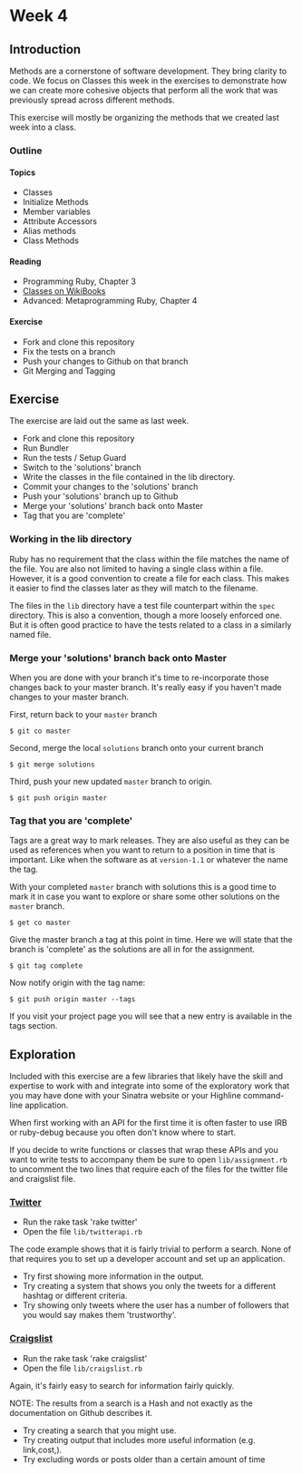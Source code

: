 # Week 4

## Introduction

Methods are a cornerstone of software development. They bring clarity to code. We focus on Classes this week in the exercises to demonstrate how we can create more cohesive objects that perform all the work that was previously spread across different methods.

This exercise will mostly be organizing the methods that we created last week into a class.

### Outline

#### Topics

* Classes
* Initialize Methods
* Member variables
* Attribute Accessors
* Alias methods
* Class Methods

#### Reading

* Programming Ruby, Chapter 3
* [Classes on WikiBooks](http://en.wikibooks.org/wiki/Ruby_Programming/Syntax/Classes)
* Advanced: Metaprogramming Ruby, Chapter 4

#### Exercise

* Fork and clone this repository
* Fix the tests on a branch
* Push your changes to Github on that branch
* Git Merging and Tagging


## Exercise

The exercise are laid out the same as last week.

* Fork and clone this repository
* Run Bundler
* Run the tests / Setup Guard
* Switch to the 'solutions' branch
* Write the classes in the file contained in the lib directory.
* Commit your changes to the 'solutions' branch
* Push your 'solutions' branch up to Github
* Merge your 'solutions' branch back onto Master
* Tag that you are 'complete'

### Working in the lib directory

Ruby has no requirement that the class within the file matches the name of the file. You are also not limited to having a single class within a file. However, it is a good convention to create a file for each class. This makes it easier to find the classes later as they will match to the filename.

The files in the `lib` directory have a test file counterpart within the `spec` directory. This is also a convention, though a more loosely enforced one. But it is often good practice to have the tests related to a class in a similarly named file.

### Merge your 'solutions' branch back onto Master

When you are done with your branch it's time to re-incorporate those changes back to your master branch. It's really easy if you haven't made changes to your master branch.

First, return back to your `master` branch

    $ git co master

Second, merge the local `solutions` branch onto your current branch
    
    $ git merge solutions
    
Third, push your new updated `master` branch to origin.

    $ git push origin master
  
### Tag that you are 'complete'

Tags are a great way to mark releases. They are also useful as they can be used as references when you want to return to a position in time that is important. Like when the software as at `version-1.1` or whatever the name the tag.

With your completed `master` branch with solutions this is a good time to mark it in case you want to explore or share some other solutions on the `master` branch.

    $ get co master
    
Give the master branch a tag at this point in time. Here we will state that the branch is 'complete' as the solutions are all in for the assignment.

    $ git tag complete
    
Now notify origin with the tag name:

    $ git push origin master --tags
    
If you visit your project page you will see that a new entry is available in the tags section.

## Exploration

Included with this exercise are a few libraries that likely have the skill and expertise to work with and integrate into some of the exploratory work that you
may have done with your Sinatra website or your Highline command-line application.

When first working with an API for the first time it is often faster to use IRB or ruby-debug because you often don't know where to start.

If you decide to write functions or classes that wrap these APIs and you want to write tests to accompany them be sure to open `lib/assignment.rb` to uncomment the two lines that require each of the files for the twitter file and craigslist file.

### [Twitter](https://github.com/jnunemaker/twitter)

* Run the rake task 'rake twitter'
* Open the file `lib/twitterapi.rb`

The code example shows that it is fairly trivial to perform a search. None of that requires you to set up a developer account and set up an application.

* Try first showing more information in the output.
* Try creating a system that shows you only the tweets for a different hashtag or different criteria.
* Try showing only tweets where the user has a number of followers that you would say makes them 'trustworthy'.

### [Craigslist](https://github.com/threetrieslater/craigler)

* Run the rake task 'rake craigslist'
* Open the file `lib/craigslist.rb`

Again, it's fairly easy to search for information fairly quickly.

NOTE: The results from a search is a Hash and not exactly as the documentation on Github describes it.

* Try creating a search that you might use.
* Try creating output that includes more useful information (e.g. link,cost,).
* Try excluding words or posts older than a certain amount of time
